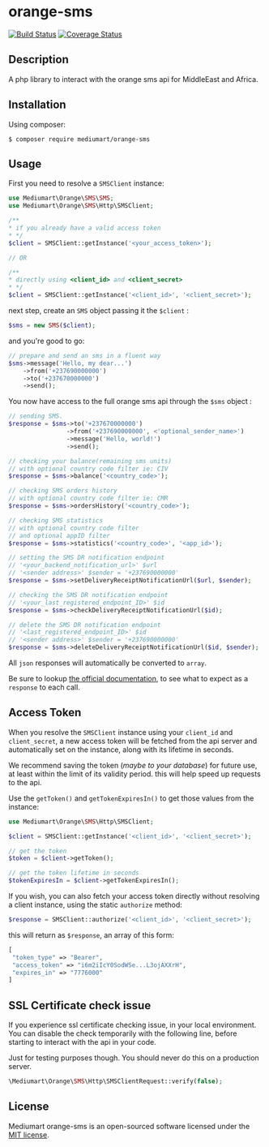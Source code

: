 # orange-sms

[![Build Status](https://travis-ci.org/mediumart/orange-sms.svg?branch=master)](https://travis-ci.org/mediumart/orange-sms)
[![Coverage Status](https://coveralls.io/repos/github/mediumart/orange-sms/badge.svg?branch=master)](https://coveralls.io/github/mediumart/orange-sms?branch=master)

## Description
A php library to interact with the orange sms api for MiddleEast and Africa.

## Installation

Using composer:
```
$ composer require mediumart/orange-sms
```

## Usage
First you need to resolve a `SMSClient` instance:

```php
use Mediumart\Orange\SMS\SMS;
use Mediumart\Orange\SMS\Http\SMSClient;

/**
* if you already have a valid access token
* */
$client = SMSClient::getInstance('<your_access_token>');

// OR

/**
* directly using <client_id> and <client_secret>
* */
$client = SMSClient::getInstance('<client_id>', '<client_secret>');
```

next step, create an `SMS` object passing it the `$client` :
```php
$sms = new SMS($client);
```
and you're good to go:
```php
// prepare and send an sms in a fluent way
$sms->message('Hello, my dear...')
    ->from('+237690000000')
    ->to('+237670000000')
    ->send();
```

You now have access to the full orange sms api through the `$sms` object  :
```php
// sending SMS.
$response = $sms->to('+237670000000')
                ->from('+237690000000', <'optional_sender_name>')
                ->message('Hello, world!')
                ->send();

// checking your balance(remaining sms units)
// with optional country code filter ie: CIV
$response = $sms->balance('<country_code>');

// checking SMS orders history
// with optional country code filter ie: CMR
$response = $sms->ordersHistory('<country_code>');

// checking SMS statistics
// with optional country code filter
// and optional appID filter
$response = $sms->statistics('<country_code>', '<app_id>');

// setting the SMS DR notification endpoint
// '<your_backend_notification_url>' $url
// '<sender address>' $sender = '+237690000000'
$response = $sms->setDeliveryReceiptNotificationUrl($url, $sender);

// checking the SMS DR notification endpoint
// '<your_last_registered_endpoint_ID>' $id
$response = $sms->checkDeliveryReceiptNotificationUrl($id);

// delete the SMS DR notification endpoint
// '<last_registered_endpoint_ID>' $id
// '<sender address>' $sender = '+237690000000'
$response = $sms->deleteDeliveryReceiptNotificationUrl($id, $sender);

```

All `json` responses will automatically be converted to `array`.

Be sure to lookup [the official documentation](https://developer.orange.com/apis/sms-cm/getting-started), to see what to expect as a `response` to each call.

## Access Token

When you resolve the `SMSClient` instance using your `client_id` and `client_secret`, a new access token will be fetched from the api server and automatically set on the instance, along with its lifetime in seconds.

We recommend saving the token (*maybe to your database*) for future use, at least within  the limit of its validity period. this will help speed up requests to the api.

Use the `getToken()` and `getTokenExpiresIn()` to get those values from the instance:
```php
use Mediumart\Orange\SMS\Http\SMSClient;

$client = SMSClient::getInstance('<client_id>', '<client_secret>');

// get the token
$token = $client->getToken();

// get the token lifetime in seconds
$tokenExpiresIn = $client->getTokenExpiresIn();
```
If you wish, you can also fetch your access token directly without resolving a client instance, using the static `authorize` method:
```php
$response = SMSClient::authorize('<client_id>', '<client_secret>');
```
this will return as `$response`, an array of this form:
```php
[
 "token_type" => "Bearer",
 "access_token" => "i6m2iIcY0SodWSe...L3ojAXXrH",
 "expires_in" => "7776000"
]
```

## SSL Certificate check issue

If you experience ssl certificate checking issue, in your local environment. You can disable the check temporarily with the following line, before starting to interact with the api in your code.

Just for testing purposes though. You should never do this on a production server.
```php
\Mediumart\Orange\SMS\Http\SMSClientRequest::verify(false);
```

## License

Mediumart orange-sms is an open-sourced software licensed under the [MIT license](https://github.com/mediumart/orange-sms/blob/master/LICENSE.txt).

